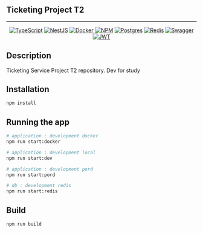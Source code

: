 ## Ticketing Project T2
***
  <p align="center"></p>
    <p align="center">
<a href="#"><img src="https://img.shields.io/badge/typescript-%23007ACC.svg?style=for-the-badge&logo=typescript&logoColor=white" alt="TypeScript" /></a>
<a href="#"><img src="https://img.shields.io/badge/nestjs-%23E0234E.svg?style=for-the-badge&logo=nestjs&logoColor=white" alt="NestJS" /></a>
<a href="#"><img src="https://img.shields.io/badge/docker-%230db7ed.svg?style=for-the-badge&logo=docker&logoColor=white" alt="Docker" /></a>
<a href="#"><img src="https://img.shields.io/badge/NPM-%23CB3837.svg?style=for-the-badge&logo=npm&logoColor=white" alt="NPM" /></a>
<a href="#"><img src="https://img.shields.io/badge/postgres-%23316192.svg?style=for-the-badge&logo=postgresql&logoColor=white" alt="Postgres" /></a>
<a href="#"><img src="https://img.shields.io/badge/redis-%23DD0031.svg?style=for-the-badge&logo=redis&logoColor=white" alt="Redis" /></a>
<a href="#"><img src="https://img.shields.io/badge/-Swagger-%23Clojure?style=for-the-badge&logo=swagger&logoColor=white" alt="Swagger" /></a>
<a href="#"><img src="https://img.shields.io/badge/JWT-black?style=for-the-badge&logo=JSON%20web%20tokens" alt="JWT" /></a>

</p>

## Description

Ticketing Service Project T2 repository.
Dev for study


## Installation

```bash
npm install
```

## Running the app

```bash
# application : development docker
npm run start:docker

# application : development local
npm run start:dev

# application : development pord
npm run start:pord

# db : development redis 
npm run start:redis
```

## Build

```bash
npm run build
```



